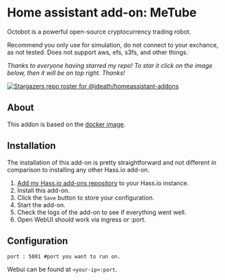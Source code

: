 # Home assistant add-on: MeTube

Octobot is a powerful open-source cryptocurrency trading robot.

Recommend you only use for simulation, do not connect to your exchance, as not tested. Does not support aws, efs, s3fs, and other things. 


_Thanks to everyone having starred my repo! To star it click on the image below, then it will be on top right. Thanks!_

[![Stargazers repo roster for @jdeath/homeassistant-addons](https://reporoster.com/stars/jdeath/homeassistant-addons)](https://github.com/jdeath/homeassistant-addons/stargazers)

## About

This addon is based on the [docker image](https://www.octobot.cloud/en/guides/octobot-installation/install-octobot-with-docker-video).

## Installation

The installation of this add-on is pretty straightforward and not different in
comparison to installing any other Hass.io add-on.

1. [Add my Hass.io add-ons repository][repository] to your Hass.io instance.
1. Install this add-on.
1. Click the `Save` button to store your configuration.
1. Start the add-on.
1. Check the logs of the add-on to see if everything went well.
1. Open WebUI should work via ingress or <your-ip>:port.

## Configuration

```
port : 5001 #port you want to run on.
```

Webui can be found at `<your-ip>:port`.

[repository]: https://github.com/jdeath/homeassistant-addons
